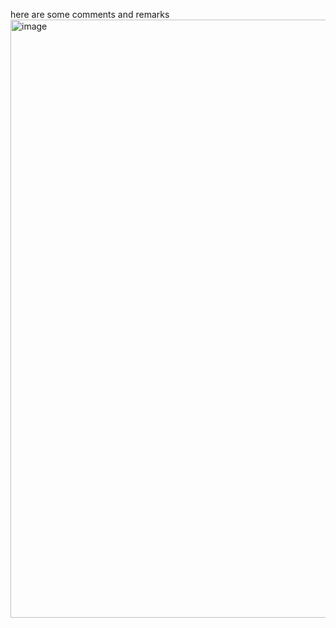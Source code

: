 here are some comments and remarks
<img width="957" alt="image" src="https://github.com/user-attachments/assets/362207e8-f13c-4367-a39c-2871445fef65">
